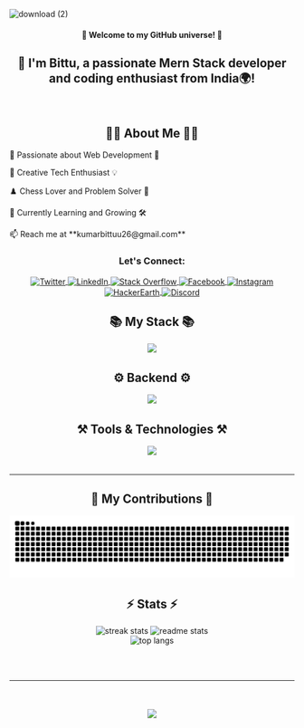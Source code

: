 ![download (2)](https://github.com/user-attachments/assets/a16d9650-0d51-4c5c-913d-d670d46f7c5e)

<h4 align="center">🚀 Welcome to my GitHub universe! 🚀</h4>
<h2 align="center">👋 I'm Bittu, a passionate Mern Stack developer and coding enthusiast from India🌍!</h2>
<br/>
<h2 align="center">👨‍💻 About Me 👨‍💻</h2>
<!-- <img align="right" width="250" alt="Coding" src="https://github.com/Bittukr7479/Bittukr7479/assets/143955797/3ac3278b-8a5e-46f1-9f9e-c01e3ee3874a" /> -->
<p align="left"> 🌟 Passionate about Web Development 🚀 </p>
<p align="left"> 🎨 Creative Tech Enthusiast 💡 </p>
<p align="left"> ♟️ Chess Lover and Problem Solver 💪 </p>
<p align="left"> 🌱 Currently Learning and Growing 🛠️ </p>
<p align="left"> 📫 Reach me at **kumarbittuu26@gmail.com** </p>

<h3 align="center">Let's Connect:</h3>
<p align="center">
  <a href="https://twitter.com/bittuku51471147" target="blank">
    <img align="center" src="https://raw.githubusercontent.com/rahuldkjain/github-profile-readme-generator/master/src/images/icons/Social/twitter.svg" alt="Twitter" height="30" width="40" />
  </a>
  <a href="https://www.linkedin.com/in/bittukr7479" target="blank">
    <img align="center" src="https://raw.githubusercontent.com/rahuldkjain/github-profile-readme-generator/master/src/images/icons/Social/linked-in-alt.svg" alt="LinkedIn" height="30" width="40" />
  </a>
  <a href="https://stackoverflow.com/users/23372026/bittu-kumar" target="blank">
    <img align="center" src="https://raw.githubusercontent.com/rahuldkjain/github-profile-readme-generator/master/src/images/icons/Social/stack-overflow.svg" alt="Stack Overflow" height="30" width="40" />
  </a>
  <a href="https://fb.com/your-id" target="blank">
    <img align="center" src="https://raw.githubusercontent.com/rahuldkjain/github-profile-readme-generator/master/src/images/icons/Social/facebook.svg" alt="Facebook" height="30" width="40" />
  </a>
  <a href="https://instagram.com/your-id" target="blank">
    <img align="center" src="https://raw.githubusercontent.com/rahuldkjain/github-profile-readme-generator/master/src/images/icons/Social/instagram.svg" alt="Instagram" height="30" width="40" />
  </a>
  <a href="https://www.hackerearth.com/your-id" target="blank">
    <img align="center" src="https://raw.githubusercontent.com/rahuldkjain/github-profile-readme-generator/master/src/images/icons/Social/hackerearth.svg" alt="HackerEarth" height="30" width="40" />
  </a>
  <a href="https://discord.gg/kumar_bittu" target="blank">
    <img align="center" src="https://raw.githubusercontent.com/rahuldkjain/github-profile-readme-generator/master/src/images/icons/Social/discord.svg" alt="Discord" height="30" width="40" />
  </a>
</p>
<h2></h2>

<h2 align="center">📚 My Stack 📚</h2>
<div align="center">
  <img src="https://skillicons.dev/icons?i=html,css,js,react,redux,materialui,tailwind,bootstrap"/>
</div>

<h2 align="center">⚙️ Backend ⚙️</h2>
<div align="center">
  <img src="https://skillicons.dev/icons?i=nodejs,express,mongo,mysql,python,django" />
</div>

<h2 align="center">⚒️ Tools & Technologies ⚒️</h2>
<div align="center">
  <img src="https://skillicons.dev/icons?i=git,github,figma" />
</div>
<br/>
<hr/>

<div align="center">
  <h2>🐍 My Contributions 🐍</h2>
  <img src="https://raw.githubusercontent.com/Platane/snk/output/github-contribution-grid-snake.svg" alt="snake eating my contributions/>
</div>
<br/>
<br/>
<h1 align="center"></h1>
<h2 align="center">⚡ Stats ⚡</h2>
<div align="center">
  <img width="390" src="https://github-readme-streak-stats-salesp07.vercel.app/?user=Bittukr7479&count_private=true&theme=react&border_radius=10" alt="streak stats"/>
  <img width="390" src="https://github-readme-stats-salesp07.vercel.app/api?username=Bittukr7479&count_private=true&show_icons=true&theme=react&rank_icon=github&border_radius=10" alt="readme stats" />
  <br/>
  <img width="325" src="https://github-readme-stats-salesp07.vercel.app/api/top-langs/?username=Bittukr7479&layout=compact&theme=react&border_radius=10&size_weight=0.5&count_weight=0.5&exclude_repo=github-readme-stats" alt="top langs" />
</div>

<br/><br/>
<hr/>
<h1 align="center">
  <img src="https://readme-typing-svg.herokuapp.com/?font=Pacifico&size=35&center=true&vCenter=true&width=500&height=70&duration=4000&lines=Thanks+for+visiting+Us!+💖;Let's+Connect!+🚀;" />
</h1>

<br clear="both">
